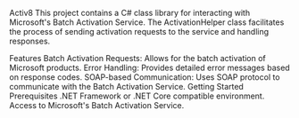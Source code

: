 Activ8
This project contains a C# class library for interacting with Microsoft's Batch Activation Service. The ActivationHelper class facilitates the process of sending activation requests to the service and handling responses.

Features
Batch Activation Requests: Allows for the batch activation of Microsoft products.
Error Handling: Provides detailed error messages based on response codes.
SOAP-based Communication: Uses SOAP protocol to communicate with the Batch Activation Service.
Getting Started
Prerequisites
.NET Framework or .NET Core compatible environment.
Access to Microsoft's Batch Activation Service.
